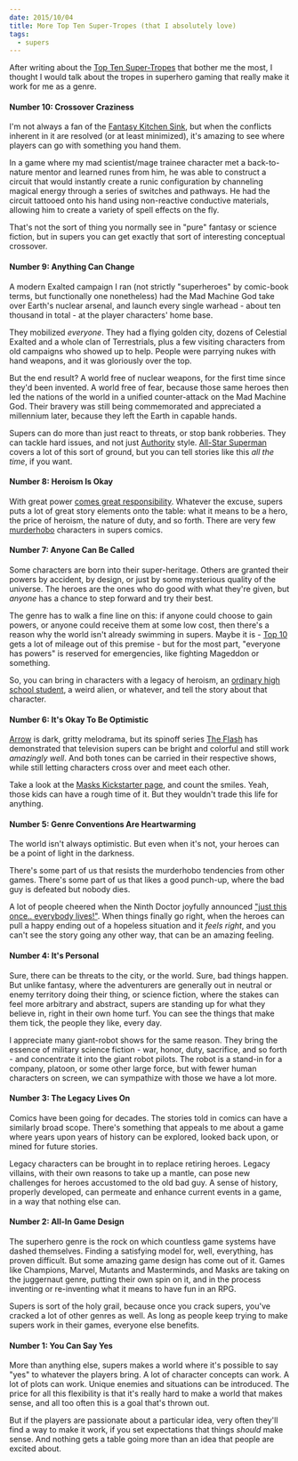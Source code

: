 ```yaml
---
date: 2015/10/04
title: More Top Ten Super-Tropes (that I absolutely love)
tags:
  - supers
---
```


After writing about the
[Top Ten Super-Tropes](/2015/10/01/top-ten-supertropes/)
that bother me the most, I thought I would talk about the tropes
in superhero gaming that really make it work for me as a genre.

<!-- more -->

#### Number 10: Crossover Craziness

I'm not always a fan of the
[Fantasy Kitchen Sink](http://tvtropes.org/pmwiki/pmwiki.php/Main/FantasyKitchenSink),
but when the conflicts inherent in it are resolved (or at least minimized),
it's amazing to see where players can go with something you hand them.

In a game where my mad scientist/mage trainee character met a back-to-nature
mentor and learned runes from him, he was able to construct a circuit that
would instantly create a runic configuration by channeling magical energy
through a series of switches and pathways.
He had the circuit tattooed onto his hand using non-reactive conductive
materials, allowing him to create a variety of spell effects on the fly.

That's not the sort of thing you normally see in "pure" fantasy or
science fiction, but in supers you can get exactly that sort of
interesting conceptual crossover.

#### Number 9: Anything Can Change

A modern Exalted campaign I ran (not strictly "superheroes" by comic-book terms,
but functionally one nonetheless) had the Mad Machine God take over
Earth's nuclear arsenal, and launch every single warhead - about ten thousand
in total - at the player characters' home base.

They mobilized *everyone*. They had a flying golden city, dozens of
Celestial Exalted and a whole clan of Terrestrials, plus a few visiting
characters from old campaigns who showed up to help.
People were parrying nukes with hand weapons, and it was gloriously
over the top.

But the end result? A world free of nuclear weapons, for the first time since
they'd been invented. A world free of fear, because those same heroes
then led the nations of the world in a unified counter-attack on
the Mad Machine God. Their bravery was still being commemorated and
appreciated a millennium later, because they left the Earth in capable
hands.

Supers can do more than just react to threats, or stop bank robberies.
They can tackle hard issues,
and not just [Authority](http://tvtropes.org/pmwiki/pmwiki.php/ComicBook/TheAuthority)
style. [All-Star Superman](http://tvtropes.org/pmwiki/pmwiki.php/ComicBook/AllStarSuperman)
covers a lot of this sort of ground, but you can tell stories like
this *all the time*, if you want.

#### Number 8: Heroism Is Okay

With great power [comes great responsibility](http://tvtropes.org/pmwiki/pmwiki.php/Main/ComesGreatResponsibility).
Whatever the excuse, supers puts a lot of great story elements onto the table:
what it means to be a hero, the price of heroism, the nature of duty,
and so forth. There are very few [murderhobo](http://1d4chan.org/wiki/Murderhobo)
characters in supers comics.

#### Number 7: Anyone Can Be Called

Some characters are born into their super-heritage.
Others are granted their powers by accident, by design, or just
by some mysterious quality of the universe.
The heroes are the ones who do good with what they're given,
but *anyone* has a chance to step forward and try their best.

The genre has to walk a fine line on this: if anyone could choose to
gain powers, or anyone could receive them at some low cost,
then there's a reason why the world isn't already swimming in supers.
Maybe it is - [Top 10](http://tvtropes.org/pmwiki/pmwiki.php/ComicBook/TopTen)
gets a lot of mileage out of this premise - but for the most part,
"everyone has powers" is reserved for emergencies, like fighting Mageddon or something.

So, you can bring in characters with a legacy of heroism,
an [ordinary high school student](http://tvtropes.org/pmwiki/pmwiki.php/Main/OrdinaryHighSchoolStudent),
a weird alien, or whatever, and tell the story about that character.

#### Number 6: It's Okay To Be Optimistic

[Arrow](http://tvtropes.org/pmwiki/pmwiki.php/Series/Arrow)
is dark, gritty melodrama, but its spinoff series
[The Flash](http://tvtropes.org/pmwiki/pmwiki.php/Series/TheFlash2014)
has demonstrated that television supers can be bright
and colorful and still work *amazingly well*.
And both tones can be carried in their respective shows,
while still letting characters cross over and meet each other.

Take a look at the [Masks Kickstarter page](https://www.kickstarter.com/projects/1277034820/masks-a-new-generation),
and count the smiles. Yeah, those kids can have a rough time of it.
But they wouldn't trade this life for anything.

#### Number 5: Genre Conventions Are Heartwarming

The world isn't always optimistic. But even when it's not,
your heroes can be a point of light in the darkness.

There's some part of us that resists the murderhobo tendencies from
other games. There's some part of us that likes a good punch-up,
where the bad guy is defeated but nobody dies.

A lot of people cheered when the Ninth Doctor joyfully announced
["just this once.. everybody lives!"](https://www.youtube.com/watch?v=jhklrve5xmw).
When things finally go right, when the heroes can pull a happy ending
out of a hopeless situation and it *feels right*, and you can't
see the story going any other way, that can be an amazing feeling.

#### Number 4: It's Personal

Sure, there can be threats to the city, or the world.
Sure, bad things happen.
But unlike fantasy, where the adventurers are generally out in neutral
or enemy territory doing their thing,
or science fiction, where the stakes can feel more arbitrary and abstract,
supers are standing up for what they believe in,
right in their own home turf.
You can see the things that make them tick, the people they like,
every day.

I appreciate many giant-robot shows for the same reason.
They bring the essence of military science fiction - war, honor, duty,
sacrifice, and so forth - and concentrate it into the giant robot pilots.
The robot is a stand-in for a company, platoon, or some other large
force, but with fewer human characters on screen, we can sympathize
with those we have a lot more.

#### Number 3: The Legacy Lives On

Comics have been going for decades.
The stories told in comics can have a similarly broad scope.
There's something that appeals to me about a game where
years upon years of history can be explored, looked back upon,
or mined for future stories.

Legacy characters can be brought in to replace retiring heroes.
Legacy villains, with their own reasons to take up a mantle,
can pose new challenges for heroes accustomed to the old bad guy.
A sense of history, properly developed, can permeate and enhance
current events in a game, in a way that nothing else can.

#### Number 2: All-In Game Design

The superhero genre is the rock on which countless game systems have
dashed themselves.
Finding a satisfying model for, well, everything, has proven difficult.
But some amazing game design has come out of it.
Games like Champions, Marvel, Mutants and Masterminds, and Masks are taking
on the juggernaut genre, putting their own spin on it,
and in the process inventing or re-inventing what it means to have fun
in an RPG.

Supers is sort of the holy grail, because once you crack supers,
you've cracked a lot of other genres as well.
As long as people keep trying to make supers work in their games,
everyone else benefits.

#### Number 1: You Can Say Yes

More than anything else, supers makes a world where it's possible to say
"yes" to whatever the players bring.
A lot of character concepts can work.
A lot of plots can work.
Unique enemies and situations can be introduced.
The price for all this flexibility is that it's really hard to make
a world that makes sense, and all too often this is a goal that's
thrown out.

But if the players are passionate about a particular idea,
very often they'll find a way to make it work,
if you set expectations that things *should* make sense.
And nothing gets a table going more than an idea that people are excited about.
